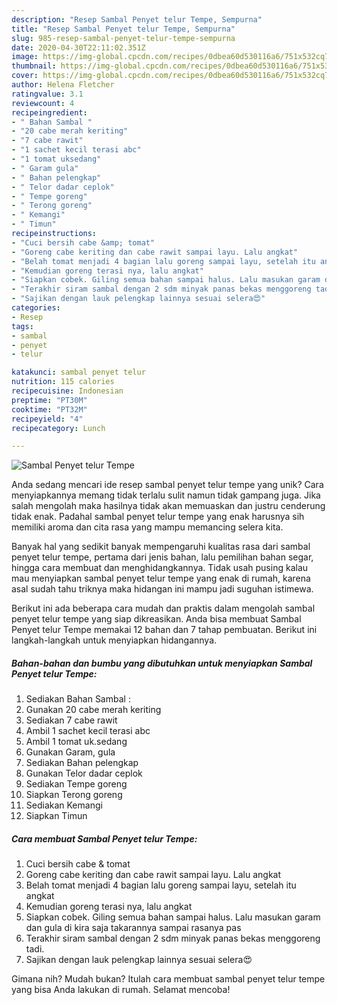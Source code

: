 ```yaml
---
description: "Resep Sambal Penyet telur Tempe, Sempurna"
title: "Resep Sambal Penyet telur Tempe, Sempurna"
slug: 985-resep-sambal-penyet-telur-tempe-sempurna
date: 2020-04-30T22:11:02.351Z
image: https://img-global.cpcdn.com/recipes/0dbea60d530116a6/751x532cq70/sambal-penyet-telur-tempe-foto-resep-utama.jpg
thumbnail: https://img-global.cpcdn.com/recipes/0dbea60d530116a6/751x532cq70/sambal-penyet-telur-tempe-foto-resep-utama.jpg
cover: https://img-global.cpcdn.com/recipes/0dbea60d530116a6/751x532cq70/sambal-penyet-telur-tempe-foto-resep-utama.jpg
author: Helena Fletcher
ratingvalue: 3.1
reviewcount: 4
recipeingredient:
- " Bahan Sambal "
- "20 cabe merah keriting"
- "7 cabe rawit"
- "1 sachet kecil terasi abc"
- "1 tomat uksedang"
- " Garam gula"
- " Bahan pelengkap"
- " Telor dadar ceplok"
- " Tempe goreng"
- " Terong goreng"
- " Kemangi"
- " Timun"
recipeinstructions:
- "Cuci bersih cabe &amp; tomat"
- "Goreng cabe keriting dan cabe rawit sampai layu. Lalu angkat"
- "Belah tomat menjadi 4 bagian lalu goreng sampai layu, setelah itu angkat"
- "Kemudian goreng terasi nya, lalu angkat"
- "Siapkan cobek. Giling semua bahan sampai halus. Lalu masukan garam dan gula di kira saja takarannya sampai rasanya pas"
- "Terakhir siram sambal dengan 2 sdm minyak panas bekas menggoreng tadi."
- "Sajikan dengan lauk pelengkap lainnya sesuai selera😍"
categories:
- Resep
tags:
- sambal
- penyet
- telur

katakunci: sambal penyet telur 
nutrition: 115 calories
recipecuisine: Indonesian
preptime: "PT30M"
cooktime: "PT32M"
recipeyield: "4"
recipecategory: Lunch

---
```



![Sambal Penyet telur Tempe](https://img-global.cpcdn.com/recipes/0dbea60d530116a6/751x532cq70/sambal-penyet-telur-tempe-foto-resep-utama.jpg)

Anda sedang mencari ide resep sambal penyet telur tempe yang unik? Cara menyiapkannya memang tidak terlalu sulit namun tidak gampang juga. Jika salah mengolah maka hasilnya tidak akan memuaskan dan justru cenderung tidak enak. Padahal sambal penyet telur tempe yang enak harusnya sih memiliki aroma dan cita rasa yang mampu memancing selera kita.

Banyak hal yang sedikit banyak mempengaruhi kualitas rasa dari sambal penyet telur tempe, pertama dari jenis bahan, lalu pemilihan bahan segar, hingga cara membuat dan menghidangkannya. Tidak usah pusing kalau mau menyiapkan sambal penyet telur tempe yang enak di rumah, karena asal sudah tahu triknya maka hidangan ini mampu jadi suguhan istimewa.




Berikut ini ada beberapa cara mudah dan praktis dalam mengolah sambal penyet telur tempe yang siap dikreasikan. Anda bisa membuat Sambal Penyet telur Tempe memakai 12 bahan dan 7 tahap pembuatan. Berikut ini langkah-langkah untuk menyiapkan hidangannya.

<!--inarticleads1-->

##### Bahan-bahan dan bumbu yang dibutuhkan untuk menyiapkan Sambal Penyet telur Tempe:

1. Sediakan  Bahan Sambal :
1. Gunakan 20 cabe merah keriting
1. Sediakan 7 cabe rawit
1. Ambil 1 sachet kecil terasi abc
1. Ambil 1 tomat uk.sedang
1. Gunakan  Garam, gula
1. Sediakan  Bahan pelengkap
1. Gunakan  Telor dadar ceplok
1. Sediakan  Tempe goreng
1. Siapkan  Terong goreng
1. Sediakan  Kemangi
1. Siapkan  Timun




<!--inarticleads2-->

##### Cara membuat Sambal Penyet telur Tempe:

1. Cuci bersih cabe &amp; tomat
1. Goreng cabe keriting dan cabe rawit sampai layu. Lalu angkat
1. Belah tomat menjadi 4 bagian lalu goreng sampai layu, setelah itu angkat
1. Kemudian goreng terasi nya, lalu angkat
1. Siapkan cobek. Giling semua bahan sampai halus. Lalu masukan garam dan gula di kira saja takarannya sampai rasanya pas
1. Terakhir siram sambal dengan 2 sdm minyak panas bekas menggoreng tadi.
1. Sajikan dengan lauk pelengkap lainnya sesuai selera😍




Gimana nih? Mudah bukan? Itulah cara membuat sambal penyet telur tempe yang bisa Anda lakukan di rumah. Selamat mencoba!
